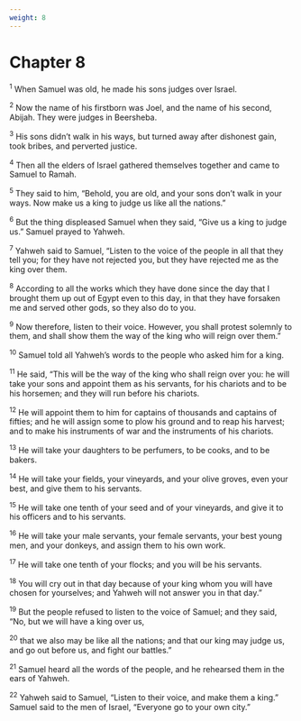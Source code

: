 ```yaml
---
weight: 8
---
```


# Chapter 8

<sup>1</sup> When Samuel was old, he made his sons judges over Israel. 

<sup>2</sup> Now the name of his firstborn was Joel, and the name of his second, Abijah. They were judges in Beersheba. 

<sup>3</sup> His sons didn’t walk in his ways, but turned away after dishonest gain, took bribes, and perverted justice. 

<sup>4</sup> Then all the elders of Israel gathered themselves together and came to Samuel to Ramah. 

<sup>5</sup> They said to him, “Behold, you are old, and your sons don’t walk in your ways. Now make us a king to judge us like all the nations.” 

<sup>6</sup> But the thing displeased Samuel when they said, “Give us a king to judge us.” Samuel prayed to Yahweh. 

<sup>7</sup> Yahweh said to Samuel, “Listen to the voice of the people in all that they tell you; for they have not rejected you, but they have rejected me as the king over them. 

<sup>8</sup> According to all the works which they have done since the day that I brought them up out of Egypt even to this day, in that they have forsaken me and served other gods, so they also do to you. 

<sup>9</sup> Now therefore, listen to their voice. However, you shall protest solemnly to them, and shall show them the way of the king who will reign over them.” 

<sup>10</sup> Samuel told all Yahweh’s words to the people who asked him for a king. 

<sup>11</sup> He said, “This will be the way of the king who shall reign over you: he will take your sons and appoint them as his servants, for his chariots and to be his horsemen; and they will run before his chariots. 

<sup>12</sup> He will appoint them to him for captains of thousands and captains of fifties; and he will assign some to plow his ground and to reap his harvest; and to make his instruments of war and the instruments of his chariots. 

<sup>13</sup> He will take your daughters to be perfumers, to be cooks, and to be bakers. 

<sup>14</sup> He will take your fields, your vineyards, and your olive groves, even your best, and give them to his servants. 

<sup>15</sup> He will take one tenth of your seed and of your vineyards, and give it to his officers and to his servants. 

<sup>16</sup> He will take your male servants, your female servants, your best young men, and your donkeys, and assign them to his own work. 

<sup>17</sup> He will take one tenth of your flocks; and you will be his servants. 

<sup>18</sup> You will cry out in that day because of your king whom you will have chosen for yourselves; and Yahweh will not answer you in that day.” 

<sup>19</sup> But the people refused to listen to the voice of Samuel; and they said, “No, but we will have a king over us, 

<sup>20</sup> that we also may be like all the nations; and that our king may judge us, and go out before us, and fight our battles.” 

<sup>21</sup> Samuel heard all the words of the people, and he rehearsed them in the ears of Yahweh. 

<sup>22</sup> Yahweh said to Samuel, “Listen to their voice, and make them a king.” Samuel said to the men of Israel, “Everyone go to your own city.” 


